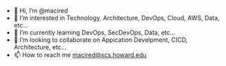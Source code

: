 - 👋 Hi, I’m @macired
- 👀 I’m interested in Technology, Architecture, DevOps, Cloud, AWS, Data, etc...
- 🌱 I’m currently learning DevOps, SecDevOps, Data, etc...
- 💞️ I’m looking to collaborate on Appication Develpment, CICD, Architecture, etc...
- 📫 How to reach me macired@scs.howard.edu

<!---
macired/macired is a ✨ special ✨ repository because its `README.md` (this file) appears on your GitHub profile.
You can click the Preview link to take a look at your changes.
--->
